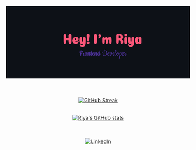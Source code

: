 <div align="center">
  <img src="./header.png" height="200px" width="600px">
</div>
</br></br>
<div align="center">

  [![GitHub Streak](https://github-readme-streak-stats.herokuapp.com?user=riyasavant&theme=dark&hide_border=true)](https://git.io/streak-stats)
  </br></br>

  [![Riya's GitHub stats](https://github-readme-stats.vercel.app/api?username=riyasavant&show_icons=true&theme=dark&hide_border=true)](https://github.com/anuraghazra/github-readme-stats)

  </br></br>
  <a href="https://www.linkedin.com/in/riya-savant" target="_blank"><img src="https://img.shields.io/badge/LinkedIn-%230077B5.svg?&style=flat-square&logo=linkedin&logoColor=white"   alt="LinkedIn"></a>
</div>
